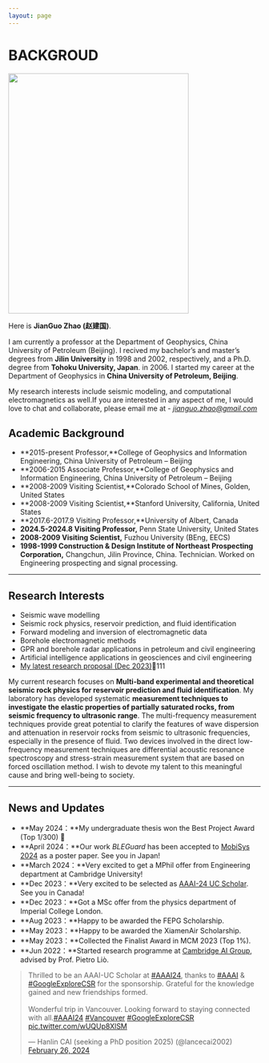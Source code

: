 ```yaml
---
layout: page
---
```


# BACKGROUD

<img src="https://caihanlin.com/caihanlin.jpg" class="floatpic" width="360" height="480">

Here is **JianGuo Zhao (赵建国)**.

I am currently a professor at the Department of Geophysics, China University of Petroleum (Beijing). I recived my bachelor’s and master’s degrees from **Jilin University** in 1998 and 2002, respectively, and a Ph.D. degree from **Tohoku University, Japan**. in 2006. I started my career at the Department of Geophysics in **China University of Petroleum, Beijing**. 

My research interests include seismic modeling, and computational electromagnetics as well.If you are interested in any aspect of me, I would love to chat and collaborate, please email me at - *jianguo.zhao@gmail.com*

## Academic Background

- **2015-present Professor,**College of Geophysics and Information Engineering, China University of Petroleum – Beijing
- **2006-2015	Associate Professor,**College of Geophysics and Information Engineering, China University of Petroleum – Beijing
- **2008-2009	Visiting Scientist,**Colorado School of Mines, Golden, United States
- **2008-2009	Visiting Scientist,**Stanford University, California, United States
- **2017.6-2017.9 Visiting Professor,**University of Albert, Canada
- **2024.5-2024.8 Visiting Professor,** Penn State University, United States
- **2008-2009	Visiting Scientist,** Fuzhou University (BEng, EECS)
- **1998-1999 Construction & Design Institute of Northeast Prospecting Corporation,** Changchun, Jilin Province, China. Technician. Worked on Engineering prospecting and signal processing.

---

## Research Interests

- Seismic wave modelling
- Seismic rock physics, reservoir prediction, and fluid identification
- Forward modeling and inversion of electromagnetic data
- Borehole electromagnetic methods
- GPR and borehole radar applications in petroleum and civil engineering
- Artificial intelligence applications in geosciences and civil engineering
- [My latest research proposal (Dec 2023)](https://caihanlin.com/file/proposal-2023.pdf)🔗111

My current research focuses on **Multi-band experimental and theoretical seismic rock physics for reservoir prediction and fluid identification**. My laboratory has developed systematic **measurement techniques to investigate the elastic properties of partially saturated rocks, from seismic frequency to ultrasonic range**. The multi-frequency measurement techniques provide great potential to clarify the features of wave dispersion and attenuation in reservoir rocks from seismic to ultrasonic frequencies, especially in the presence of fluid. Two devices involved in the direct low-frequency measurement techniques are differential acoustic resonance spectroscopy and stress-strain measurement system that are based on forced oscillation method. I wish to devote my talent to this meaningful cause and bring well-being to society.

---

## News and Updates

- **May 2024：**My undergraduate thesis won the Best Project Award (Top 1/300) 🎉
- **April 2024：**Our work *BLEGuard* has been accepted to [MobiSys 2024](https://www.sigmobile.org/mobisys/2024/) as a poster paper. See you in Japan!
- **March 2024：**Very excited to get a MPhil offer from Engineering department at Cambridge University!
- **Dec 2023：**Very excited to be selected as [AAAI-24 UC Scholar](https://aaai.org/aaai-conference/undergraduate-consortium-program/). See you in Canada!
- **Dec 2023：**Got a MSc offer from the physics department of Imperial College London.
- **Aug 2023：**Happy to be awarded the FEPG Scholarship.
- **May 2023：**Happy to be awarded the XiamenAir Scholarship.
- **May 2023：**Collected the Finalist Award in MCM 2023 (Top 1%).
- **Jun 2022：**Started research programme at [Cambridge AI Group](https://www.cl.cam.ac.uk/research/ai/), advised by Prof. Pietro Liò.

<blockquote class="twitter-tweet"><p lang="en" dir="ltr">Thrilled to be an AAAI-UC Scholar at <a href="https://twitter.com/hashtag/AAAI24?src=hash&amp;ref_src=twsrc%5Etfw">#AAAI24</a>, thanks to <a href="https://twitter.com/hashtag/AAAI?src=hash&amp;ref_src=twsrc%5Etfw">#AAAI</a> &amp; <a href="https://twitter.com/hashtag/GoogleExploreCSR?src=hash&amp;ref_src=twsrc%5Etfw">#GoogleExploreCSR</a> for the sponsorship. Grateful for the knowledge gained and new friendships formed.<br><br>Wonderful trip in Vancouver. Looking forward to staying connected with all.<a href="https://twitter.com/hashtag/AAAI24?src=hash&amp;ref_src=twsrc%5Etfw">#AAAI24</a> <a href="https://twitter.com/hashtag/Vancouver?src=hash&amp;ref_src=twsrc%5Etfw">#Vancouver</a> <a href="https://twitter.com/hashtag/GoogleExploreCSR?src=hash&amp;ref_src=twsrc%5Etfw">#GoogleExploreCSR</a> <a href="https://t.co/wUQUp8XlSM">pic.twitter.com/wUQUp8XlSM</a></p>&mdash; Hanlin CAI (seeking a PhD position 2025) (@lancecai2002) <a href="https://twitter.com/lancecai2002/status/1762210025173344260?ref_src=twsrc%5Etfw">February 26, 2024</a></blockquote> <script async src="https://platform.twitter.com/widgets.js" charset="utf-8"></script>

